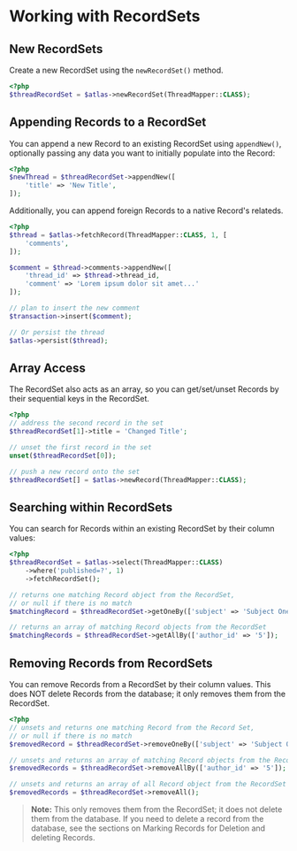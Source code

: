 # Working with RecordSets

## New RecordSets

Create a new RecordSet using the `newRecordSet()` method.

```php
<?php
$threadRecordSet = $atlas->newRecordSet(ThreadMapper::CLASS);
```

## Appending Records to a RecordSet

You can append a new Record to an existing RecordSet using `appendNew()`, optionally passing any
data you want to initially populate into the Record:

```php
<?php
$newThread = $threadRecordSet->appendNew([
    'title' => 'New Title',
]);
```

Additionally, you can append foreign Records to a native Record's relateds.

```php
<?php
$thread = $atlas->fetchRecord(ThreadMapper::CLASS, 1, [
    'comments',
]);

$comment = $thread->comments->appendNew([
    'thread_id' => $thread->thread_id,
    'comment' => 'Lorem ipsum dolor sit amet...'
]);

// plan to insert the new comment
$transaction->insert($comment);

// Or persist the thread
$atlas->persist($thread);
```

## Array Access

The RecordSet also acts as an array, so you can get/set/unset Records by their
sequential keys in the RecordSet.

```php
<?php
// address the second record in the set
$threadRecordSet[1]->title = 'Changed Title';

// unset the first record in the set
unset($threadRecordSet[0]);

// push a new record onto the set
$threadRecordSet[] = $atlas->newRecord(ThreadMapper::CLASS);
```

## Searching within RecordSets

You can search for Records within an existing RecordSet by their column values:

```php
<?php
$threadRecordSet = $atlas->select(ThreadMapper::CLASS)
    ->where('published=?', 1)
    ->fetchRecordSet();

// returns one matching Record object from the RecordSet,
// or null if there is no match
$matchingRecord = $threadRecordSet->getOneBy(['subject' => 'Subject One']);

// returns an array of matching Record objects from the RecordSet
$matchingRecords = $threadRecordSet->getAllBy(['author_id' => '5']);
```

## Removing Records from RecordSets

You can remove Records from a RecordSet by their column values. This does NOT
delete Records from the database; it only removes them from the RecordSet.

```php
<?php
// unsets and returns one matching Record from the Record Set,
// or null if there is no match
$removedRecord = $threadRecordSet->removeOneBy(['subject' => 'Subject One']);

// unsets and returns an array of matching Record objects from the RecordSet
$removedRecords = $threadRecordSet->removeAllBy(['author_id' => '5']);

// unsets and returns an array of all Record object from the RecordSet
$removedRecords = $threadRecordSet->removeAll();
```

> **Note:**
  This only removes them from the RecordSet; it does not delete them
  from the database. If you need to delete a record from the database, see the
  sections on Marking Records for Deletion and deleting Records.
